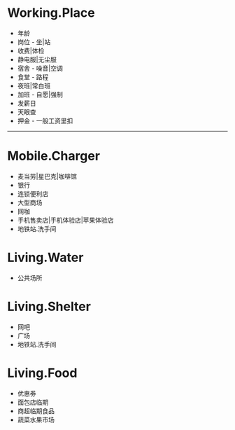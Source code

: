 



# Working.Place

- 年龄
- 岗位 - 坐|站
- 收费|体检
- 静电服|无尘服
- 宿舍 - 噪音|空调
- 食堂 - 路程
- 夜班|常白班
- 加班 - 自愿|强制
- 发薪日
- 天眼查
- 押金 - 一般工资里扣


---

# Mobile.Charger

- 麦当劳|星巴克|咖啡馆
- 银行
- 连锁便利店
- 大型商场
- 网咖
- 手机售卖店|手机体验店|苹果体验店
- 地铁站.洗手间


# Living.Water

- 公共场所


# Living.Shelter

- 网吧
- 广场
- 地铁站.洗手间


# Living.Food

- 优惠券
- 面包店临期
- 商超临期食品
- 蔬菜水果市场







